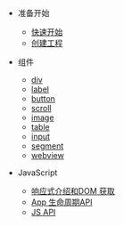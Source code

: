 - 准备开始

  - [快速开始](quickstart.md)
  - [创建工程](create-project.md)

- 组件

  - [div](div.md)
  - [label](label.md)
  - [button](button.md)
  - [scroll](scroll.md)
  - [image](image.md)
  - [table](table.md)
  - [input](input.md)
  - [segment](segment.md)
  - [webview](webview.md)

- JavaScript

  - [响应式介绍和DOM 获取](reactive.md)
  - [App 生命周期API](appevent.md)
  - [JS API](jsapi.md)

